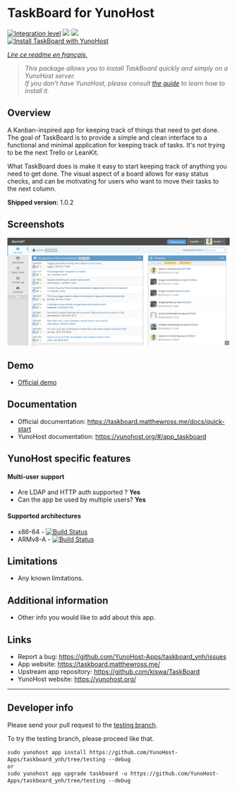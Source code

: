 # TaskBoard for YunoHost

[![Integration level](https://dash.yunohost.org/integration/taskboard.svg)](https://dash.yunohost.org/appci/app/taskboard) ![](https://ci-apps.yunohost.org/ci/badges/taskboard.status.svg) ![](https://ci-apps.yunohost.org/ci/badges/taskboard.maintain.svg)  
[![Install TaskBoard with YunoHost](https://install-app.yunohost.org/install-with-yunohost.png)](https://install-app.yunohost.org/?app=taskboard)

*[Lire ce readme en français.](./README_fr.md)*

> *This package allows you to install TaskBoard quickly and simply on a YunoHost server.  
If you don't have YunoHost, please consult [the guide](https://yunohost.org/#/install) to learn how to install it.*

## Overview

A Kanban-inspired app for keeping track of things that need to get done.
The goal of TaskBoard is to provide a simple and clean interface to a functional and minimal application for keeping track of tasks. It's not trying to be the next Trello or LeanKit.

What TaskBoard does is make it easy to start keeping track of anything you need to get done. The visual aspect of a board allows for easy status checks, and can be motivating for users who want to move their tasks to the next column. 

**Shipped version:** 1.0.2

## Screenshots

![](https://github.com/mantisbt/mantisbt/blob/master/doc/modern_my_view.png)

## Demo

* [Official demo](https://taskboard.matthewross.me/demo)

## Documentation

 * Official documentation: https://taskboard.matthewross.me/docs/quick-start
 * YunoHost documentation: https://yunohost.org/#/app_taskboard

## YunoHost specific features

#### Multi-user support

* Are LDAP and HTTP auth supported ? **Yes**
* Can the app be used by multiple users? **Yes**

#### Supported architectures

* x86-64 - [![Build Status](https://ci-apps.yunohost.org/ci/logs/taskboard%20%28Apps%29.svg)](https://ci-apps.yunohost.org/ci/apps/mantis/)
* ARMv8-A - [![Build Status](https://ci-apps-arm.yunohost.org/ci/logs/taskboard%20%28Apps%29.svg)](https://ci-apps-arm.yunohost.org/ci/apps/mantis/)

## Limitations

* Any known limitations.

## Additional information

* Other info you would like to add about this app.

## Links

 * Report a bug: https://github.com/YunoHost-Apps/taskboard_ynh/issues
 * App website: https://taskboard.matthewross.me/
 * Upstream app repository: https://github.com/kiswa/TaskBoard
 * YunoHost website: https://yunohost.org/

---

## Developer info

Please send your pull request to the [testing branch](https://github.com/YunoHost-Apps/taskboard_ynh/tree/testing).

To try the testing branch, please proceed like that.
```
sudo yunohost app install https://github.com/YunoHost-Apps/taskboard_ynh/tree/testing --debug
or
sudo yunohost app upgrade taskboard -u https://github.com/YunoHost-Apps/taskboard_ynh/tree/testing --debug
```
